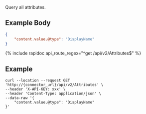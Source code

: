 
Query all attributes.

## Example Body

```json
{
    "content.value.@type": "DisplayName"
}
```

{% include rapidoc api_route_regex="^get /api/v2/Attributes$" %}

## Example 

```shell
curl --location --request GET 'http://{connector_url}/api/v2/Attributes' \
--header 'X-API-KEY: xxx' \
--header 'Content-Type: application/json' \
--data-raw '{
    "content.value.@type": "DisplayName"
}'
```
